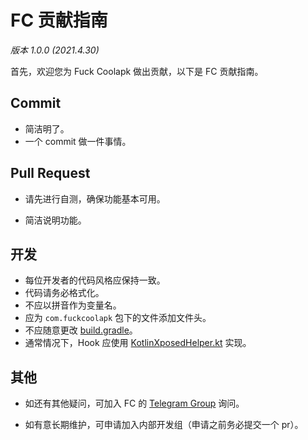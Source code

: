 # FC 贡献指南

*版本 1.0.0 (2021.4.30)*

首先，欢迎您为 Fuck Coolapk 做出贡献，以下是 FC 贡献指南。

## Commit

- 简洁明了。
- 一个 commit 做一件事情。

## Pull Request

- 请先进行自测，确保功能基本可用。

- 简洁说明功能。

## 开发

- 每位开发者的代码风格应保持一致。
- 代码请务必格式化。
- 不应以拼音作为变量名。
- 应为 `com.fuckcoolapk` 包下的文件添加文件头。
- 不应随意更改 [build.gradle](https://github.com/ejiaogl/FuckCoolapk/blob/master/build.gradle)。
- 通常情况下，Hook 应使用 [KotlinXposedHelper.kt](https://github.com/ejiaogl/FuckCoolapk/blob/master/app/src/main/java/com/fuckcoolapk/utils/ktx/KotlinXposedHelper.kt) 实现。

## 其他

- 如还有其他疑问，可加入 FC 的 [Telegram Group](https://t.me/fuck_coolapk_chat) 询问。

- 如有意长期维护，可申请加入内部开发组（申请之前务必提交一个 pr）。